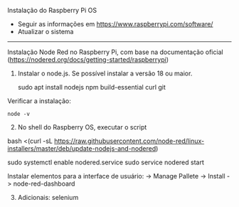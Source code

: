Instalação do Raspberry Pi OS

- Seguir as informações em https://www.raspberrypi.com/software/
- Atualizar o sistema

----------------------------------------------------------------

Instalação Node Red no Raspberry Pi, com base na documentação oficial (https://nodered.org/docs/getting-started/raspberrypi)

1. Instalar o node.js. Se possível instalar a versão 18 ou maior.

    sudo apt install nodejs npm build-essential curl git

Verificar a instalação:

    node -v

2. No shell do Raspberry OS, executar o script

bash <(curl -sL https://raw.githubusercontent.com/node-red/linux-installers/master/deb/update-nodejs-and-nodered)

sudo systemctl enable nodered.service
sudo service nodered start

Instalar elementos para a interface de usuário:
-> Manage Pallete -> Install -> node-red-dashboard


3. Adicionais: selenium


